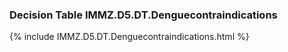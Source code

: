 ### Decision Table IMMZ.D5.DT.Denguecontraindications
{% include IMMZ.D5.DT.Denguecontraindications.html %}

